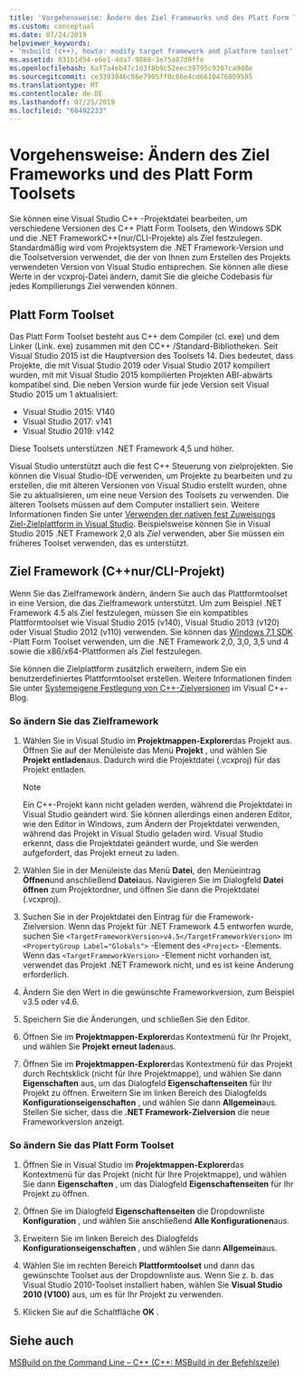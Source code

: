```yaml
---
title: 'Vorgehensweise: Ändern des Ziel Frameworks und des Platt Form Toolsets'
ms.custom: conceptual
ms.date: 07/24/2019
helpviewer_keywords:
- 'msbuild (c++), howto: modify target framework and platform toolset'
ms.assetid: 031b1d54-e6e1-4da7-9868-3e75a87d9ffe
ms.openlocfilehash: 6af7a4eb47c1d3f8b9c52eec39795c9307ca9d8e
ms.sourcegitcommit: ce3393846c86e7905ff0c86e4cd6610476809585
ms.translationtype: MT
ms.contentlocale: de-DE
ms.lasthandoff: 07/25/2019
ms.locfileid: "68492233"
---
```

# <a name="how-to-modify-the-target-framework-and-platform-toolset"></a>Vorgehensweise: Ändern des Ziel Frameworks und des Platt Form Toolsets

Sie können eine Visual Studio C++ -Projektdatei bearbeiten, um verschiedene Versionen des C++ Platt Form Toolsets, den Windows SDK und die .NET FrameworkC++(nur/CLI-Projekte) als Ziel festzulegen. Standardmäßig wird vom Projektsystem die .NET Framework-Version und die Toolsetversion verwendet, die der von Ihnen zum Erstellen des Projekts verwendeten Version von Visual Studio entsprechen. Sie können alle diese Werte in der vcxproj-Datei ändern, damit Sie die gleiche Codebasis für jedes Kompilierungs Ziel verwenden können.

## <a name="platform-toolset"></a>Platt Form Toolset

Das Platt Form Toolset besteht aus C++ dem Compiler (cl. exe) und dem Linker (Link. exe) zusammen mit den CC++ /Standard-Bibliotheken. Seit Visual Studio 2015 ist die Hauptversion des Toolsets 14. Dies bedeutet, dass Projekte, die mit Visual Studio 2019 oder Visual Studio 2017 kompiliert wurden, mit mit Visual Studio 2015 kompilierten Projekten ABI-abwärts kompatibel sind. Die neben Version wurde für jede Version seit Visual Studio 2015 um 1 aktualisiert:

- Visual Studio 2015: V140
- Visual Studio 2017: v141
- Visual Studio 2019: v142

Diese Toolsets unterstützen .NET Framework 4,5 und höher.

Visual Studio unterstützt auch die fest C++ Steuerung von zielprojekten. Sie können die Visual Studio-IDE verwenden, um Projekte zu bearbeiten und zu erstellen, die mit älteren Versionen von Visual Studio erstellt wurden, ohne Sie zu aktualisieren, um eine neue Version des Toolsets zu verwenden. Die älteren Toolsets müssen auf dem Computer installiert sein. Weitere Informationen finden Sie unter [Verwenden der nativen fest Zuweisungs Ziel-Zielplattform in Visual Studio](../porting/use-native-multi-targeting.md). Beispielsweise können Sie in Visual Studio 2015 .NET Framework 2,0 als *Ziel* verwenden, aber Sie müssen ein früheres Toolset verwenden, das es unterstützt.

## <a name="target-framework-ccli-project-only"></a>Ziel Framework (C++nur/CLI-Projekt)

Wenn Sie das Zielframework ändern, ändern Sie auch das Plattformtoolset in eine Version, die das Zielframework unterstützt. Um zum Beispiel .NET Framework 4.5 als Ziel festzulegen, müssen Sie ein kompatibles Plattformtoolset wie Visual Studio 2015 (v140), Visual Studio 2013 (v120) oder Visual Studio 2012 (v110) verwenden. Sie können das [Windows 7,1 SDK](https://www.microsoft.com/en-us/download/details.aspx?id=8279) -Platt Form Toolset verwenden, um die .NET Framework 2,0, 3,0, 3,5 und 4 sowie die x86/x64-Plattformen als Ziel festzulegen.

Sie können die Zielplattform zusätzlich erweitern, indem Sie ein benutzerdefiniertes Plattformtoolset erstellen. Weitere Informationen finden Sie unter [Systemeigene Festlegung von C++-Zielversionen](https://blogs.msdn.microsoft.com/vcblog/2009/12/08/c-native-multi-targeting/) im Visual C++-Blog.

### <a name="to-change-the-target-framework"></a>So ändern Sie das Zielframework

1. Wählen Sie in Visual Studio im **Projektmappen-Explorer**das Projekt aus. Öffnen Sie auf der Menüleiste das Menü **Projekt** , und wählen Sie **Projekt entladen**aus. Dadurch wird die Projektdatei (.vcxproj) für das Projekt entladen.

   > [!NOTE]
   >  Ein C++-Projekt kann nicht geladen werden, während die Projektdatei in Visual Studio geändert wird. Sie können allerdings einen anderen Editor, wie den Editor in Windows, zum Ändern der Projektdatei verwenden, während das Projekt in Visual Studio geladen wird. Visual Studio erkennt, dass die Projektdatei geändert wurde, und Sie werden aufgefordert, das Projekt erneut zu laden.

1. Wählen Sie in der Menüleiste das Menü **Datei**, den Menüeintrag **Öffnen**und anschließend **Datei**aus. Navigieren Sie im Dialogfeld **Datei öffnen** zum Projektordner, und öffnen Sie dann die Projektdatei (.vcxproj).

1. Suchen Sie in der Projektdatei den Eintrag für die Framework-Zielversion. Wenn das Projekt für .NET Framework 4.5 entworfen wurde, suchen Sie `<TargetFrameworkVersion>v4.5</TargetFrameworkVersion>` im `<PropertyGroup Label="Globals">` -Element des `<Project>` -Elements. Wenn das `<TargetFrameworkVersion>` -Element nicht vorhanden ist, verwendet das Projekt .NET Framework nicht, und es ist keine Änderung erforderlich.

1. Ändern Sie den Wert in die gewünschte Frameworkversion,  zum Beispiel v3.5 oder v4.6.

1. Speichern Sie die Änderungen, und schließen Sie den Editor.

1. Öffnen Sie im **Projektmappen-Explorer**das Kontextmenü für Ihr Projekt, und wählen Sie **Projekt erneut laden**aus.

1. Öffnen Sie im **Projektmappen-Explorer**das Kontextmenü für das Projekt durch Rechtsklick (nicht für Ihre Projektmappe), und wählen Sie dann **Eigenschaften** aus, um das Dialogfeld **Eigenschaftenseiten** für Ihr Projekt zu öffnen. Erweitern Sie im linken Bereich des Dialogfelds **Konfigurationseigenschaften** , und wählen Sie dann **Allgemein**aus. Stellen Sie sicher, dass die **.NET Framework-Zielversion** die neue Frameworkversion anzeigt.

### <a name="to-change-the-platform-toolset"></a>So ändern Sie das Platt Form Toolset

1. Öffnen Sie in Visual Studio im **Projektmappen-Explorer**das Kontextmenü für das Projekt (nicht für Ihre Projektmappe), und wählen Sie dann **Eigenschaften** , um das Dialogfeld **Eigenschaftenseiten** für Ihr Projekt zu öffnen.

1. Öffnen Sie im Dialogfeld **Eigenschaftenseiten** die Dropdownliste **Konfiguration** , und wählen Sie anschließend **Alle Konfigurationen**aus.

1. Erweitern Sie im linken Bereich des Dialogfelds **Konfigurationseigenschaften** , und wählen Sie dann **Allgemein**aus.

1. Wählen Sie im rechten Bereich **Plattformtoolset** und dann das gewünschte Toolset aus der Dropdownliste aus. Wenn Sie z. b. das Visual Studio 2010-Toolset installiert haben, wählen Sie **Visual Studio 2010 (V100)** aus, um es für Ihr Projekt zu verwenden.

1. Klicken Sie auf die Schaltfläche **OK** .

## <a name="see-also"></a>Siehe auch

[MSBuild on the Command Line – C++ (C++: MSBuild in der Befehlszeile)](msbuild-visual-cpp.md)
